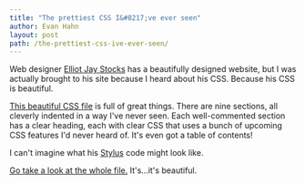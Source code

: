 ```yaml
---
title: "The prettiest CSS I&#8217;ve ever seen"
author: Evan Hahn
layout: post
path: /the-prettiest-css-ive-ever-seen/
---
```


Web designer [Elliot Jay Stocks](http://elliotjaystocks.com/) has a beautifully designed website, but I was actually brought to his site because I heard about his CSS. Because his CSS is beautiful.

[This beautiful CSS file](http://elliotjaystocks.com/theme/4fa2d7e4dabe9d25f5004a6f/stylesheets/style.css) is full of great things. There are nine sections, all cleverly indented in a way I've never seen. Each well-commented section has a clear heading, each with clear CSS that uses a bunch of upcoming CSS features I'd never heard of. It's even got a table of contents!

I can't imagine what his [Stylus](http://learnboost.github.com/stylus/) code might look like.

[Go take a look at the whole file.](http://elliotjaystocks.com/theme/4fa2d7e4dabe9d25f5004a6f/stylesheets/style.css) It's...it's beautiful.
